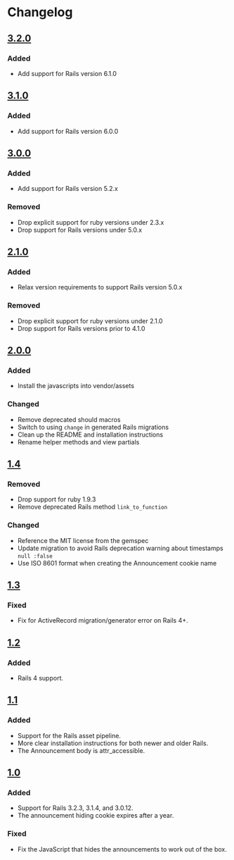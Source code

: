 # Changelog

## [3.2.0]

### Added

- Add support for Rails version 6.1.0

## [3.1.0]

### Added

- Add support for Rails version 6.0.0

## [3.0.0]

### Added

- Add support for Rails version 5.2.x

### Removed

- Drop explicit support for ruby versions under 2.3.x
- Drop support for Rails versions under 5.0.x

## [2.1.0]

### Added

- Relax version requirements to support Rails version 5.0.x

### Removed

- Drop explicit support for ruby versions under 2.1.0
- Drop support for Rails versions prior to 4.1.0

## [2.0.0]

### Added

- Install the javascripts into vendor/assets

### Changed

- Remove deprecated should macros
- Switch to using `change` in generated Rails migrations
- Clean up the README and installation instructions
- Rename helper methods and view partials

## [1.4]

### Removed

- Drop support for ruby 1.9.3
- Remove deprecated Rails method `link_to_function`

### Changed

- Reference the MIT license from the gemspec
- Update migration to avoid Rails deprecation warning about timestamps `null :false`
- Use ISO 8601 format when creating the Announcement cookie name

## [1.3]

### Fixed

- Fix for ActiveRecord migration/generator error on Rails 4+.

## [1.2]

### Added

- Rails 4 support.

## [1.1]

### Added

- Support for the Rails asset pipeline.
- More clear installation instructions for both newer and older Rails.
- The Announcement body is attr_accessible.

## [1.0]

### Added

- Support for Rails 3.2.3, 3.1.4, and 3.0.12.
- The announcement hiding cookie expires after a year.

### Fixed

- Fix the JavaScript that hides the announcements to work out of the box.

[3.2.0]: https://github.com/thoughtbot/paul_revere/compare/v3.1.0...v3.2.0
[3.1.0]: https://github.com/thoughtbot/paul_revere/compare/v3.0.0...v3.1.0
[3.0.0]: https://github.com/thoughtbot/paul_revere/compare/v2.1.0...v3.0.0
[2.1.0]: https://github.com/thoughtbot/paul_revere/compare/v2.0.0...v2.1.0
[2.0.0]: https://github.com/thoughtbot/paul_revere/compare/v1.4...v2.0.0
[1.4]: https://github.com/thoughtbot/paul_revere/compare/v1.3...v1.4
[1.3]: https://github.com/thoughtbot/paul_revere/compare/v1.2...v1.3
[1.2]: https://github.com/thoughtbot/paul_revere/compare/v1.1...v1.2
[1.1]: https://github.com/thoughtbot/paul_revere/compare/v1.0...v1.1
[1.0]: https://github.com/thoughtbot/paul_revere/compare/v0.2.1...v1.0
